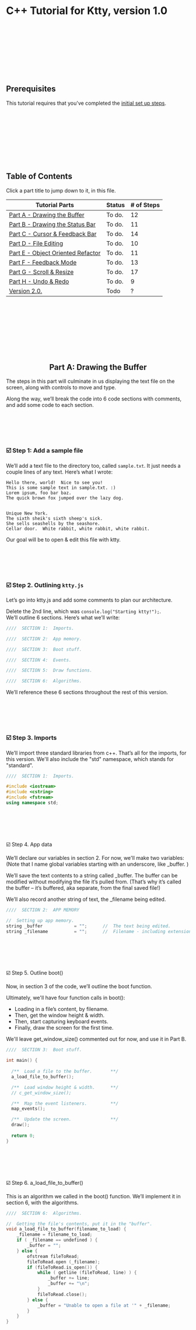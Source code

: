 # C++ Tutorial for Ktty, version 1.0

<br/><br/><br/><br/><br/><br/><br/><br/>



##  Prerequisites

This tutorial requires that you've completed the [initial set up steps](https://github.com/rooftop-media/ktty-tutorial/blob/main/cpp/setup.md).

<br/><br/><br/><br/><br/><br/><br/><br/>



##  Table of Contents

Click a part title to jump down to it, in this file.

| Tutorial Parts              | Status | # of Steps |
| --------------------------- | ------ | ---------- |
| [Part A - Drawing the Buffer](https://github.com/rooftop-media/ktty-tutorial/blob/main/cpp/version1.0/tutorial.md#part-a) | To do. | 12 |
| [Part B - Drawing the Status Bar](https://github.com/rooftop-media/ktty-tutorial/blob/main/cpp/version1.0/tutorial.md#part-b) | To do. | 11 |
| [Part C - Cursor & Feedback Bar](https://github.com/rooftop-media/ktty-tutorial/blob/main/cpp/version1.0/tutorial.md#part-c) | To do.  | 14 |
| [Part D - File Editing](https://github.com/rooftop-media/ktty-tutorial/blob/main/cpp/version1.0/tutorial.md#part-d) | To do. | 10 |
| [Part E - Object Oriented Refactor](https://github.com/rooftop-media/ktty-tutorial/blob/main/cpp/version1.0/tutorial.md#part-e) | To do. | 11 |
| [Part F - Feedback Mode](https://github.com/rooftop-media/ktty-tutorial/blob/main/cpp/version1.0/tutorial.md#part-f) | To do. | 13 |
| [Part G - Scroll & Resize](https://github.com/rooftop-media/ktty-tutorial/blob/main/cpp/version1.0/tutorial.md#part-g) | To do. | 17 |
| [Part H - Undo & Redo](https://github.com/rooftop-media/ktty-tutorial/blob/main/cpp/version1.0/tutorial.md#part-h) | To do. | 9 |
| [Version 2.0.](https://github.com/rooftop-media/ktty-tutorial/blob/main/cpp/version1.0/tutorial.md#v2) | Todo | ? |

<br/><br/><br/><br/><br/><br/><br/><br/>





<h2 id="part-a" align="center">  Part A:  Drawing the Buffer </h2>

The steps in this part will culminate in us displaying the text file on the screen, along with controls to move and type.  

Along the way, we’ll break the code into 6 code sections with comments, and add some code to each section.  

<br/><br/><br/><br/>



<h3 id="a-1">  ☑️ Step 1:  Add a sample file </h3>

We’ll add a text file to the directory too, called `sample.txt`. 
It just needs a couple lines of any text. Here’s what I wrote:

```
Hello there, world!  Nice to see you!
This is some sample text in sample.txt. :)
Lorem ipsum, foo bar baz.
The quick brown fox jumped over the lazy dog.


Unique New York.
The sixth sheik's sixth sheep's sick. 
She sells seashells by the seashore. 
Cellar door.  White rabbit, white rabbit, white rabbit. 
```

Our goal will be to open & edit this file with ktty. 

<br/><br/><br/><br/>




<h3 id="a-2">  ☑️ Step 2. Outlining <code>ktty.js</code>  </h3>

Let’s go into ktty.js and add some comments to plan our architecture.  

Delete the 2nd line, which was  `console.log("Starting ktty!");`.  
We’ll outline 6 sections. Here’s what we’ll write:

```cpp
////  SECTION 1:  Imports.

////  SECTION 2:  App memory. 

////  SECTION 3:  Boot stuff.

////  SECTION 4:  Events.

////  SECTION 5:  Draw functions.

////  SECTION 6:  Algorithms.
```

We’ll reference these 6 sections throughout the rest of this version.

<br/><br/><br/><br/>



<h3 id="a-3"> ☑️ Step 3. Imports </h3>

We’ll import three standard libraries from c++.  That’s all for the imports, for this version. 
We'll also include the "std" namespace, which stands for "standard". 

```cpp
////  SECTION 1:  Imports.

#include <iostream>
#include <cstring>
#include <fstream>
using namespace std;
```

<br/><br/><br/><br/>



☑️ Step 4. App data

We’ll declare our variables in section 2. For now, we'll make two variables: (Note that I name global variables starting with an underscore, like \_buffer. )

We’ll save the text contents to a string called \_buffer. The buffer can be modified without modifying the file it’s pulled from.
(That’s why it’s called the buffer – it’s buffered, aka separate, from the final saved file!)

We’ll also record another string of text, the \_filename being edited.

```cpp
////  SECTION 2:  APP MEMORY

//  Setting up app memory.
string _buffer            = "";      //  The text being edited. 
string _filename          = "";      //  Filename - including extension. 
```

<br/><br/><br/><br/>



☑️ Step 5. Outline boot()

Now, in section 3 of the code, we’ll outline the boot function.

Ultimately, we'll have four function calls in boot():

 - Loading in a file’s content, by filename.
 - Then, get the window height & width.
 - Then, start capturing keyboard events.
 - Finally, draw the screen for the first time.

We'll leave get_window_size() commented out for now, and use it in Part B.

```cpp
////  SECTION 3:  Boot stuff.

int main() {
  
  /**  Load a file to the buffer.       **/
  a_load_file_to_buffer();

  /**  Load window height & width.      **/
  // c_get_window_size();

  /**  Map the event listeners.         **/
  map_events();

  /**  Update the screen.               **/
  draw();
    
  return 0;
} 
```

<br/><br/><br/><br/>



☑️ Step 6. a_load_file_to_buffer()

This is an algorithm we called in the boot() function.
We’ll implement it in section 6, with the algorithms.


```cpp
////  SECTION 6:  Algorithms.

//  Getting the file's contents, put it in the "buffer".
void a_load_file_to_buffer(filename_to_load) {
    _filename = filename_to_load; 
    if ( _filename == undefined ) {
        _buffer = "";
    } else {
        ofstream fileToRead;
        fileToRead.open (_filename);
        if (fileToRead.is_open()) {
            while ( getline (fileToRead, line) ) {
                _buffer += line;
                _buffer += "\n";
            }
            fileToRead.close();
        } else {
            _buffer = "Unable to open a file at '" + _filename;
        }
    }
}
```




